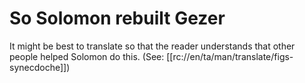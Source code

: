 # So Solomon rebuilt Gezer

It might be best to translate so that the reader understands that other people helped Solomon do this. (See: [[rc://en/ta/man/translate/figs-synecdoche]])

